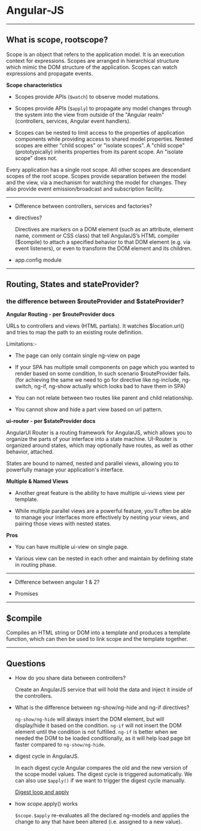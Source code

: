 # Angular-JS
---

## What is scope, rootscope?

Scope is an object that refers to the application model. It is an execution context for expressions. Scopes are arranged in hierarchical structure which mimic the DOM structure of the application. Scopes can watch expressions and propagate events.
	
**Scope characteristics**
- Scopes provide APIs (`$watch`) to observe model mutations.

- Scopes provide APIs (`$apply`) to propagate any model changes through the system into the view from outside of the "Angular realm" (controllers, services, Angular event handlers).

- Scopes can be nested to limit access to the properties of application components while providing access to shared model properties. Nested scopes are either "child scopes" or "isolate scopes". A "child scope" (prototypically) inherits properties from its parent scope. An "isolate scope" does not. 
	
Every application has a single root scope. All other scopes are descendant scopes of the root scope. Scopes provide separation between the model and the view, via a mechanism for watching the model for changes. They also provide event emission/broadcast and subscription facility. 

---

- Difference between controllers, services and factories?

- directives?
	
	Directives are markers on a DOM element (such as an attribute, element name, comment or CSS class) that tell AngularJS’s HTML compiler ($compile) to attach a specified behavior to that DOM element (e.g. via event listeners), or even to transform the DOM element and its children.

- app.config module

---

## Routing, States and stateProvider?

### the difference between $routeProvider and $stateProvider?

**Angular Routing - per $routeProvider docs**

URLs to controllers and views (HTML partials). It watches $location.url() and tries to map the path to an existing route definition.

Limitations:-

- The page can only contain single ng-view on page

- If your SPA has multiple small components on page which you wanted to render based on some condition, In such scenario $routeProvider fails.(for achieving the same we need to go for directive like ng-include, ng-switch, ng-if, ng-show actually which looks bad to have them in SPA)

- You can not relate between two routes like parent and child relationship.

- You cannot show and hide a part view based on url pattern.


**ui-router - per $stateProvider docs**

AngularUI Router is a routing framework for AngularJS, which allows you to organize the parts of your interface into a state machine. UI-Router is organized around states, which may optionally have routes, as well as other behavior, attached.

States are bound to named, nested and parallel views, allowing you to powerfully manage your application's interface.

**Multiple & Named Views**

- Another great feature is the ability to have multiple ui-views view per template.

- While multiple parallel views are a powerful feature, you'll often be able to manage your interfaces more effectively by nesting your views, and pairing those views with nested states.

**Pros**

- You can have multiple ui-view on single page.

- Various view can be nested in each other and maintain by defining state in routing phase.

---

- Difference between angular 1 & 2?

- Promises

---

## $compile

Compiles an HTML string or DOM into a template and produces a template function, which can then be used to link scope and the template together.

---

## Questions

- How do you share data between controllers?
	
	Create an AngularJS service that will hold the data and inject it inside of the controllers.

- What is the difference between ng-show/ng-hide and ng-if directives?

	`ng-show/ng-hide` will always insert the DOM element, but will display/hide it based on the condition. `ng-if` will not insert the DOM element until the condition is not fulfilled. `ng-if` is better when we needed the DOM to be loaded conditionally, as it will help load page bit faster compared to `ng-show/ng-hide`.

- digest cycle in AngularJS.

	In each digest cycle Angular compares the old and the new version of the scope model values. The digest cycle is triggered automatically. We can also use `$apply()` if we want to trigger the digest cycle manually.
	
	[Digest loop and apply](https://www.ng-book.com/p/The-Digest-Loop-and-apply/)

-  how $scope.$apply() works

	`$scope.$apply` re-evaluates all the declared ng-models and applies the change to any that have been altered (i.e. assigned to a new value).

	